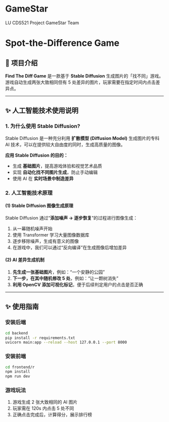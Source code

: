 # GameStar

LU CDS521 Project GameStar Team

# Spot-the-Difference Game

## 🌟 项目介绍

**Find The Diff Game** 是一款基于 **Stable Diffusion** 生成图片的「找不同」游戏。游戏自动生成两张大致相同但有 5
处差异的图片，玩家需要在指定时间内点击差异点。

---

## ✨ 人工智能技术使用说明

### **1. 为什么使用 Stable Diffusion?**

Stable Diffusion 是一种充分利用 **扩散模型 (Diffusion Model)** 生成图片的专科 AI 技术，可以在提供较大自由度的同时，生成高质量的图像。

**应用 Stable Diffusion 的目的：**

- 生成 **基础图片**，提高游戏体验和视觉艺术品质
- 实现 **自动化找不同图片生成**，防止手动编辑
- 使用 AI 在 **实时场景中制造差异**

### **2. 人工智能技术原理**

#### **(1) Stable Diffusion 图像生成原理**

Stable Diffusion 通过“**添加噪声 → 逐步恢复**”的过程进行图像生成：

1. 从一幕随机噪声开始
2. 使用 Transformer 学习大量图像数据库
3. 逐步移除噪声，生成有意义的图像
4. 在游戏中，我们可以通过“反向编译”在生成图像后增加差异

#### **(2) AI 差异生成机制**

1. **先生成一张基础图片**，例如：“一个安静的公园”
2. **下一步，在其中随机修改 5 处**，例如：“让一颗树消失”
3. **利用 OpenCV 添加可视化标记**，便于后续判定用户的点击是否正确

---

## ✨ 使用指南

### **安装后端**

```bash
cd backend
pip install -r requirements.txt
uvicorn main:app --reload --host 127.0.0.1 --port 8000
```

### **安装前端**

```bash
cd frontend/r
npm install
npm run dev
```

### **游戏玩法**

1. 游戏生成 2 张大致相同的 AI 图片
2. 玩家需在 120s 内点击 5 处不同
3. 正确点击完成后，计算得分，展示排行榜
